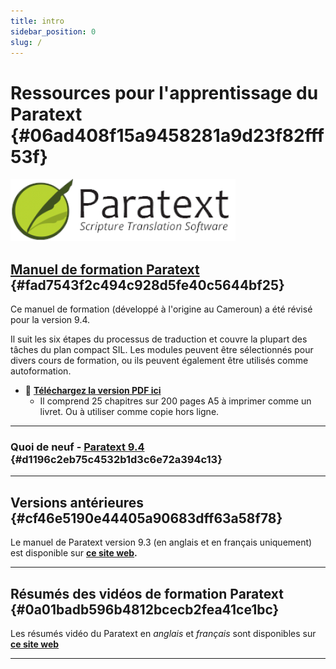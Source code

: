 ```yaml
---
title: intro
sidebar_position: 0
slug: /
---
```




# Ressources pour l'apprentissage du Paratext {#06ad408f15a9458281a9d23f82fff53f}


![](./415098770.png)


## [Manuel de formation Paratext](/Overview) {#fad7543f2c494c928d5fe40c5644bf25}


Ce manuel de formation (développé à l'origine au Cameroun) a été révisé pour la version 9.4.


Il suit les six étapes du processus de traduction et couvre la plupart des tâches du plan compact SIL. Les modules peuvent être sélectionnés pour divers cours de formation, ou ils peuvent également être utilisés comme autoformation.

- 📖 [**Téléchargez la version PDF ici**](https://manual.paratext.org/fr/downloads/Ptx-man-a5-fr-9.4.pdf)
    - Il comprend 25 chapitres sur 200 pages A5 à imprimer comme un livret. Ou à utiliser comme copie hors ligne.

---


### Quoi de neuf - [Paratext 9.4](/f293059a-b12b-485f-8d5b-bfd1ca114a8b) {#d1196c2eb75c4532b1d3c6e72a394c13}


---


## Versions antérieures {#cf46e5190e44405a90683dff63a58f78}


Le manuel de Paratext version 9.3 (en anglais et en français uniquement) est disponible sur [**ce site web**](https://jennibeadle.github.io/paratextmanversions/)**.**


---


## Résumés des vidéos de formation Paratext {#0a01badb596b4812bcecb2fea41ce1bc}


Les résumés vidéo du Paratext en _anglais_ et _français_ sont disponibles sur [**ce site web**](https://jennibeadle.github.io/paratext-vidsum/)


---

